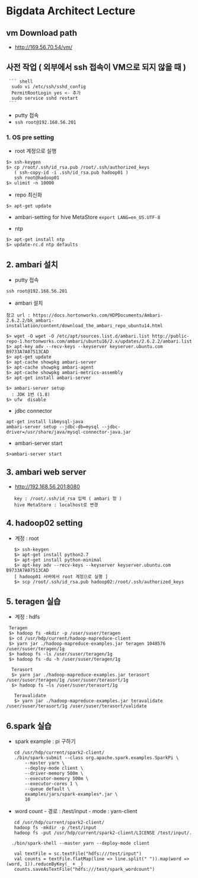 
# Bigdata Architect Lecture


## vm Download path
   - http://169.56.70.54/vm/

## 사전 작업 ( 외부에서 ssh 접속이 VM으로 되지 않을 때 )

     ``` shell
      sudo vi /etc/ssh/sshd_config
      PermitRootLogin yes <- 추가
      sudo service sshd restart
     ```
   -   putty 접속
   - ` ssh root@192.168.56.201 `

###  1. OS  pre setting
   - root 계정으로 실행

   ```
   $> ssh-keygen
   $> cp /root/.ssh/id_rsa.pub /root/.ssh/authorized_keys
      ( ssh-copy-id -i .ssh/id_rsa.pub hadoop01 )
      ssh root@hadoop01
   $> ulimit -n 10000
   ```  

   - repo 최신화
   ```
   $> apt-get update
   ```
   -  ambari-setting for hive MetaStore
    ```
    export LANG=en_US.UTF-8
    ```

   - ntp
   ```
   $> apt-get install ntp
   $> update-rc.d ntp defaults
   ```

## 2. ambari 설치 ###

   - putty 접속
   ```
   ssh root@192.168.56.201
   ```


   - ambari 설치
   ```
   참고 url : https://docs.hortonworks.com/HDPDocuments/Ambari-2.6.2.2/bk_ambari-installation/content/download_the_ambari_repo_ubuntu14.html
   ```

   ```
   $> wget -O wget -O /etc/apt/sources.list.d/ambari.list http://public-repo-1.hortonworks.com/ambari/ubuntu16/2.x/updates/2.6.2.2/ambari.list
   $> apt-key adv --recv-keys --keyserver keyserver.ubuntu.com B9733A7A07513CAD
   $> apt-get update
   $> apt-cache showpkg ambari-server
   $> apt-cache showpkg ambari-agent
   $> apt-cache showpkg ambari-metrics-assembly
   $> apt-get install ambari-server
   ```

   ```
   $> ambari-server setup
     : JDK 1번 (1.8)
   $> ufw  disable
   ```

   - jdbc connector
   ```
   apt-get install libmysql-java
   ambari-server setup --jdbc-db=mysql --jdbc-driver=/usr/share/java/mysql-connector-java.jar
   ```

   - ambari-server start
   ```
   $>ambari-server start
   ```


## 3. ambari web server ####

   - http://192.168.56.201:8080
```
   key : /root/.ssh/id_rsa 입력 ( ambari 창 )
   hive MetaStore : localhost로 변경
```

## 4.  hadoop02 setting  
   - 계정 : root

```
   $> ssh-keygen
   $> apt-get install python2.7
   $> apt-get install python-minimal
   $> apt-key adv --recv-keys --keyserver keyserver.ubuntu.com B9733A7A07513CAD
   [ hadoop01 서버에서 root 계정으로 실행 ]
   $> scp /root/.ssh/id_rsa.pub hadoop02:/root/.ssh/authorized_keys
```

## 5. teragen 실습  

   - 계정 : hdfs

  ```
   Teragen
   $> hadoop fs -mkdir -p /user/suser/teragen
   $> cd /usr/hdp/current/hadoop-mapreduce-client
   $> yarn jar ./hadoop-mapreduce-examples.jar teragen 1048576 /user/suser/teragen/1g
   $> hadoop fs -ls /user/suser/teragen/1g
   $> hadoop fs -du -h /user/suser/teragen/1g
   ```

 ```
   Terasort
   $> yarn jar ./hadoop-mapreduce-examples.jar terasort /user/suser/teragen/1g /user/suser/terasort/1g
   $> hadoop fs –ls /user/suser/terasort/1g
```

```
   Teravalidate
   $> yarn jar ./hadoop-mapreduce-examples.jar teravalidate  /user/suser/terasort/1g /user/suser/terasort/validate
```


## 6.spark 실습  
   -  spark example : pi 구하기

```
   cd /usr/hdp/current/spark2-client/
   ./bin/spark-submit --class org.apache.spark.examples.SparkPi \
       --master yarn \
       --deploy-mode client \
       --driver-memory 500m \
       --executor-memory 500m \
       --executor-cores 1 \
       --queue default \
       examples/jars/spark-examples*.jar \
       10
```

   - word count
    - 경로 : /test/input
    - mode : yarn-client

```
   cd /usr/hdp/current/spark2-client/
   hadoop fs -mkdir -p /test/input
   hadoop fs -put /usr/hdp/current/spark2-client/LICENSE /test/input/.

  ./bin/spark-shell --master yarn --deploy-mode client

   val textFile = sc.textFile("hdfs:///test/input")
   val counts = textFile.flatMap(line => line.split(" ")).map(word => (word, 1)).reduceByKey(_ + _)
   counts.saveAsTextFile("hdfs:///test/spark_wordcount")
```
